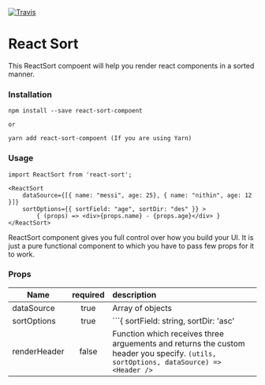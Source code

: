[![Travis](https://img.shields.io/travis/nithinpeter/react-sort.svg)]()

# React Sort

This ReactSort compoent will help you render react components in a sorted manner.

### Installation

```
npm install --save react-sort-compoent

or

yarn add react-sort-compoent (If you are using Yarn)
```

### Usage

```
import ReactSort from 'react-sort';

<ReactSort 
    dataSource={[{ name: "messi", age: 25}, { name: "nithin", age: 12 }]}
    sortOptions={{ sortField: "age", sortDir: "des" }} >     
        { (props) => <div>{props.name} - {props.age}</div> }
</ReactSort>
```

ReactSort component gives you full control over how you build your UI. It is just a pure functional component to which you have to pass few props for it to work. 

### Props

| Name         |   required    |  description |
|--------------|:-------------:|:------------------------|
| dataSource   |  true         | Array of objects        |
| sortOptions  |  true         | ```{ sortField: string, sortDir: 'asc'|'des', isCaseSensitive: boolean(optional, defaut = false) }```|
| renderHeader |  false        | Function which receives three arguements and returns the custom header you specify. ```(utils, sortOptions, dataSource) => <Header />```|